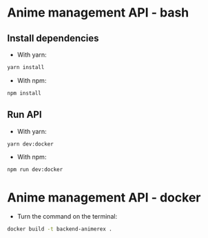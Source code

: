 # Anime management API - bash
## Install dependencies
- With yarn:
```bash
yarn install
```

- With npm:
```bash
npm install
```

## Run API
- With yarn:
```bash
yarn dev:docker
```

- With npm:
```bash
npm run dev:docker
```

# Anime management API - docker
- Turn the command on the terminal:
```bash
docker build -t backend-animerex .
```

